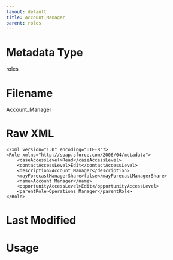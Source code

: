 ```yaml
---
layout: default
title: Account_Manager
parent: roles
---
```

# Metadata Type
roles


# Filename 
Account_Manager


# Raw XML
```
<?xml version="1.0" encoding="UTF-8"?>
<Role xmlns="http://soap.sforce.com/2006/04/metadata">
    <caseAccessLevel>Read</caseAccessLevel>
    <contactAccessLevel>Edit</contactAccessLevel>
    <description>Account Manager</description>
    <mayForecastManagerShare>false</mayForecastManagerShare>
    <name>Account Manager</name>
    <opportunityAccessLevel>Edit</opportunityAccessLevel>
    <parentRole>Operations_Manager</parentRole>
</Role>
```


# Last Modified


# Usage
